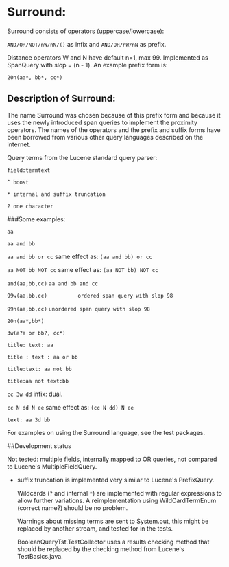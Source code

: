 <!--
    Licensed to the Apache Software Foundation (ASF) under one or more
    contributor license agreements.  See the NOTICE file distributed with
    this work for additional information regarding copyright ownership.
    The ASF licenses this file to You under the Apache License, Version 2.0
    the "License"); you may not use this file except in compliance with
    the License.  You may obtain a copy of the License at

        http://www.apache.org/licenses/LICENSE-2.0

    Unless required by applicable law or agreed to in writing, software
    distributed under the License is distributed on an "AS IS" BASIS,
    WITHOUT WARRANTIES OR CONDITIONS OF ANY KIND, either express or implied.
    See the License for the specific language governing permissions and
    limitations under the License.
 -->

# Surround:

Surround consists of operators (uppercase/lowercase):

```AND/OR/NOT/nW/nN/()``` as infix and
```AND/OR/nW/nN```       as prefix.

Distance operators W and N have default n=1, max 99.
Implemented as SpanQuery with slop = (n - 1).
An example prefix form is:

```20n(aa*, bb*, cc*)```

## Description of Surround:

The name Surround was chosen because of this prefix form
and because it uses the newly introduced span queries
to implement the proximity operators.
The names of the operators and the prefix and suffix
forms have been borrowed from various other query
languages described on the internet.


Query terms from the Lucene standard query parser:

`field:termtext`

`^ boost`

`* internal and suffix truncation`

`? one character`


###Some examples:

`aa`

`aa and bb`

`aa and bb or cc`        same effect as:  `(aa and bb) or cc`

`aa NOT bb NOT cc`      same effect as:  `(aa NOT bb) NOT cc`

`and(aa,bb,cc)`          `aa and bb and cc`

`99w(aa,bb,cc)          ordered span query with slop 98`

`99n(aa,bb,cc)`         `unordered span query with slop 98`

`20n(aa*,bb*)`

`3w(a?a or bb?, cc*)`

`title: text: aa`

`title : text : aa or bb`

`title:text: aa not bb`

`title:aa not text:bb`

`cc 3w dd`              infix: dual.

`cc N dd N ee`           same effect as:   `(cc N dd) N ee`

`text: aa 3d bb`

For examples on using the Surround language, see the
test packages.


##Development status

Not tested: multiple fields, internally mapped to OR queries,
not compared to Lucene's MultipleFieldQuery.

* suffix truncation is implemented very similar to Lucene's PrefixQuery.

    Wildcards (`?` and internal `*`) are implemented with regular expressions
    to allow further variations. A reimplementation using
    WildCardTermEnum (correct name?) should be no problem.
    
    Warnings about missing terms are sent to System.out, this might
    be replaced by another stream, and tested for in the tests.
    
    BooleanQueryTst.TestCollector uses a results checking method that should
    be replaced by the checking method from Lucene's TestBasics.java.
